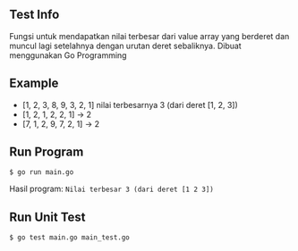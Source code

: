 ## Test Info
Fungsi untuk mendapatkan nilai terbesar dari value array yang berderet dan
muncul lagi setelahnya dengan urutan deret sebaliknya. Dibuat menggunakan Go Programming

## Example
- [1, 2, 3, 8, 9, 3, 2, 1] nilai terbesarnya 3 (dari deret [1, 2, 3])
- [1, 2, 1, 2, 2, 1] → 2
- [7, 1, 2, 9, 7, 2, 1] → 2

## Run Program
```
$ go run main.go
```
Hasil program: `Nilai terbesar 3 (dari deret [1 2 3])`

## Run Unit Test
```
$ go test main.go main_test.go
```
